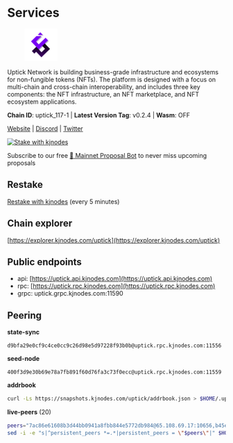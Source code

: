 # Services

<figure><img src="https://raw.githubusercontent.com/kj89/cosmos-images/main/logos/uptick.png" alt=""><figcaption></figcaption></figure>

Uptick Network is building business-grade infrastructure and  ecosystems for non-fungible tokens (NFTs). The platform is  designed with a focus on multi-chain and cross-chain interoperability,  and includes three key components: the NFT infrastructure, an NFT  marketplace, and NFT ecosystem applications.

**Chain ID**: uptick_117-1 | **Latest Version Tag**: v0.2.4 | **Wasm**: OFF

[Website](https://uptick.network) | [Discord](https://discord.gg/UzeHS7fu5H) | [Twitter](https://twitter.com/uptickproject)

[![Stake with kjnodes](https://i.ibb.co/cr44Q8j/button-stake-with-kjnodes.png)](https://restake.app/uptick/uptickvaloper1jqpaf0vgzlxvjx5meq8huweuv2nguqe20seefq)

Subscribe to our free [🤖 Mainnet Proposal Bot](https://t.me/kjnodes_proposal_bot) to never miss upcoming proposals

## Restake

[Restake with kjnodes](https://restake.app/uptick/uptickvaloper1jqpaf0vgzlxvjx5meq8huweuv2nguqe20seefq) (every 5 minutes)
## Chain explorer
[https://explorer.kjnodes.com/uptick](https://explorer.kjnodes.com/uptick)

## Public endpoints

* api: [https://uptick.api.kjnodes.com](https://uptick.api.kjnodes.com)
* rpc: [https://uptick.rpc.kjnodes.com](https://uptick.rpc.kjnodes.com)
* grpc: uptick.grpc.kjnodes.com:11590

## Peering

**state-sync**

```text
d9bfa29e0cf9c4ce0cc9c26d98e5d97228f93b0b@uptick.rpc.kjnodes.com:11556
```

**seed-node**

```text
400f3d9e30b69e78a7fb891f60d76fa3c73f0ecc@uptick.rpc.kjnodes.com:11559
```

**addrbook**
```bash
curl -Ls https://snapshots.kjnodes.com/uptick/addrbook.json > $HOME/.uptickd/config/addrbook.json
```

**live-peers** (20)
```bash
peers="7ac86e61608b3d44bb0941a8fbb844e5772db984@65.108.69.17:10656,b45ee634889abf61c7212b03dbddb853a8a3bc09@185.48.24.112:15656,29269b318b35005b4ac39d010cbc3c41a5ab0833@185.144.99.33:26656,f2710fe78495a0645b690dbf9296b5d62bc2a39f@148.113.6.229:20456,d9bfa29e0cf9c4ce0cc9c26d98e5d97228f93b0b@65.109.88.38:11556,03d4bd74d72794fefc260008943d48dc502b7518@65.108.232.168:34656,81ccbba5cba98cf89bcca74f271380b53afed4c4@154.26.130.207:27656,f05733da50967e3955e11665b1901d36291dfaee@65.108.195.30:21656,90c0c03d27e5b4354bffb709d28340f2657ca1c7@138.201.121.185:26679,bb6aaef7667af68862ee582085c2e9dd2b568d86@54.254.135.200:26656,0720f8f6cd1f1bf1c9549cdb10b920a1583d7675@182.253.224.66:10656,b2bcb66f270153791b19e16ff23ddfec096f7097@142.132.202.50:41656,8e924a598a06e29c9f84a0d68b6149f1524c1819@57.128.109.11:26656,cf94f8a5060fc7078ba50d2de277a9b787ee6e30@18.217.244.254:26656,e71bae28852a0b603f7360ec17fe91e7f065f324@142.132.253.112:35656,0ee24fc626159c1ee79257306838cda628695c7d@95.217.130.224:26656,661e4acbdb446e543e5e86831b5750df829bc0e0@162.55.245.211:26658,78017b785ef1f781a1f4090f9ecf4adb2b476ab9@217.197.117.53:36656,4ae1f6e820e5dc33dcb1d1304b8160d25bcc9b0b@89.39.106.78:16656,f97a75fb69d3a5fe893dca7c8d238ccc0bd66a8f@142.132.148.140:6969"
sed -i -e "s|^persistent_peers *=.*|persistent_peers = \"$peers\"|" $HOME/.uptickd/config/config.toml
```
